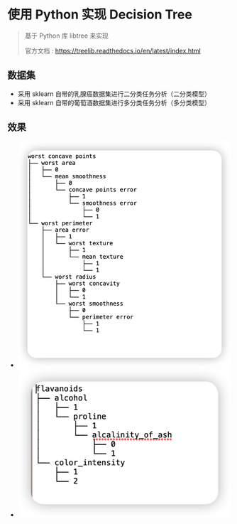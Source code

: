 # 使用 Python 实现 Decision Tree

> 基于 Python 库 libtree 来实现
>
> 官方文档 : https://treelib.readthedocs.io/en/latest/index.html 

## 数据集

- 采用 sklearn 自带的乳腺癌数据集进行二分类任务分析（二分类模型）
- 采用 sklearn 自带的葡萄酒数据集进行多分类任务分析（多分类模型）

## 效果

- ![效果一](https://github.com/crush598/MachineLearningNote/blob/main/DecisionTree/binary_tree.png?raw=true)
- ![效果二](https://github.com/crush598/MachineLearningNote/blob/main/DecisionTree/Multiclass.png?raw=true)